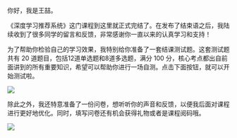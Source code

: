 你好，我是王喆。

《深度学习推荐系统》这门课程到这里就正式完结了。在发布了结束语之后，我陆续收到了很多同学的留言和反馈，非常感谢你一直以来的认真学习和支持！

为了帮助你检验自己的学习效果，我特别给你准备了一套结课测试题。这套测试题共有 20 道题目，包括12道单选题和8道多选题，满分 100 分，核心考点都出自前面讲到的所有重要知识，希望可以帮助你进行一场自测。点击下面按钮，就可以开始测试啦。

[![](https://static001.geekbang.org/resource/image/28/a4/28d1be62669b4f3cc01c36466bf811a4.png?wh=1142*201)](http://time.geekbang.org/quiz/intro?act_id=358&exam_id=970)

除此之外，我还特意准备了一份问卷，想听听你的声音和反馈，以便我后面对课程进行更好地优化。同时，填写问卷还有机会获得礼物或者是课程阅码哦。

[![](https://static001.geekbang.org/resource/image/a6/28/a687f6da2e4a405af0b83c82932a9a28.jpg?wh=1142*801)](https://jinshuju.net/f/Fstsjz)
